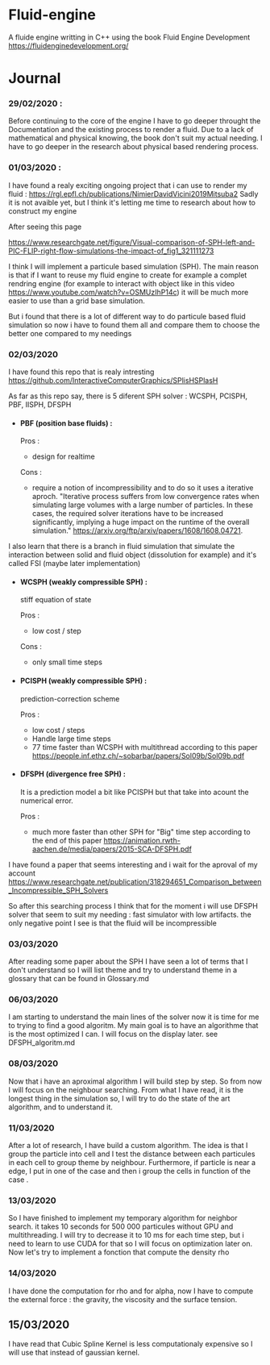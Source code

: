 # Fluid-engine

A fluide engine writting in C++ using the book Fluid Engine Development
https://fluidenginedevelopment.org/

# Journal

### 29/02/2020 :

Before continuing to the core of the engine I have to go deeper throught the Documentation and the existing process to render a fluid. Due to a lack of mathematical and physical knowing, the book don't suit my actual needing. I have to go deeper in the research about physical based rendering process.

### 01/03/2020 :

I have found a realy exciting ongoing project that i can use to render my fluid : https://rgl.epfl.ch/publications/NimierDavidVicini2019Mitsuba2 Sadly it is not avaible yet, but I think it's letting me time to research about how to construct my engine

After seeing this page

https://www.researchgate.net/figure/Visual-comparison-of-SPH-left-and-PIC-FLIP-right-flow-simulations-the-impact-of_fig1_321111273

I think I will implement a particule based simulation (SPH). The main reason is that if I want to reuse my fluid engine to create for example a complet rendring engine (for example to interact with object like in this video https://www.youtube.com/watch?v=OSMUzIhP14c) it will be much more easier to use than a grid base simulation.

But i found that there is a lot of different way to do particule based fluid simulation so now i have to found them all and compare them to choose the better one compared to my needings

### 02/03/2020

I have found this repo that is realy intresting
https://github.com/InteractiveComputerGraphics/SPlisHSPlasH

As far as this repo say, there is 5 diferent SPH solver : WCSPH, PCISPH, PBF, IISPH, DFSPH

- #### PBF (position base fluids) : 
	
	Pros : 
		
	-	design for realtime
	
	Cons :
		
	-	require  a  notion  of  incompressibility and to do so it uses a iterative aproch. "Iterative process suffers from low convergence rates when simulating large volumes with a large number of particles. In these cases, the required solver iterations have to be increased significantly, implying a huge impact on the runtime of the overall simulation." https://arxiv.org/ftp/arxiv/papers/1608/1608.04721.
	
	
I also learn that there is a branch in fluid simulation that simulate the interaction between solid and fluid object (dissolution for example) and it's called FSI (maybe later implementation)

- #### WCSPH (weakly compressible SPH) : 
	stiff equation of state
	
	Pros : 
		
	-	low cost / step
	
	Cons :
		
	-	only small time steps
	
- #### PCISPH (weakly compressible SPH) : 
	prediction-correction scheme
	
	Pros : 
		
	-	low cost / steps
	-	Handle large time steps
	-	77 time faster than WCSPH with multithread according to this paper https://people.inf.ethz.ch/~sobarbar/papers/Sol09b/Sol09b.pdf
	
- #### DFSPH (divergence free SPH) : 
	It is a prediction model a bit like PCISPH but that take into acount the numerical error.
	
	Pros : 
		
	-	much more faster than other SPH for "Big" time step according to the end of this paper https://animation.rwth-aachen.de/media/papers/2015-SCA-DFSPH.pdf

I have found a paper that seems interesting and i wait for the aproval of my account
 https://www.researchgate.net/publication/318294651_Comparison_between_Incompressible_SPH_Solvers

So after this searching process I think that for the moment i will use DFSPH solver that seem to suit my needing : fast simulator with low artifacts. the only negative point I see is that the fluid will be incompressible

### 03/03/2020

After reading some paper about the SPH I have seen a lot of terms that I don't understand so I will list theme and try to understand theme in a glossary that can be found in Glossary.md

### 06/03/2020

I am starting to understand the main lines of the solver now it is time for me to trying to find a good algoritm. My main goal is to have an algorithme that is the most optimized I can. I will focus on the display later. see DFSPH_algoritm.md

### 08/03/2020

Now that i have an aproximal algorithm I will build step by step. So from now I will focus on the neighbour searching.
From what I have read, it is the longest thing in the simulation so, I will try to do the state of the art algorithm, and to understand it.

### 11/03/2020

After a lot of research, I have build a custom algorithm. The idea is that I group the particle into cell and I test the distance between each particules in each cell to group theme by neighbour. Furthermore, if particle is near a edge, I put in one of the case and then i group the cells in function of the case .


### 13/03/2020

So I have finished to implement my temporary algorithm for neighbor search. it takes 10 seconds for 500 000 particules without GPU and multithreading. I will try to decrease it to 10 ms for each time step, but i need to learn to use CUDA for that so I will focus on optimization later on.
Now let's try to implement a fonction that compute the density rho

### 14/03/2020

I have done the computation for rho and for alpha, now I have to compute the external force : the gravity, the viscosity and the surface tension.

## 15/03/2020
I have read that Cubic Spline Kernel is less computationaly expensive so I will use that instead of gaussian kernel.
